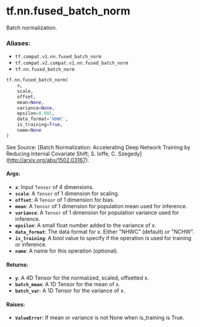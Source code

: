 <div itemscope itemtype="http://developers.google.com/ReferenceObject">
<meta itemprop="name" content="tf.nn.fused_batch_norm" />
<meta itemprop="path" content="Stable" />
</div>

# tf.nn.fused_batch_norm

Batch normalization.

### Aliases:

* `tf.compat.v1.nn.fused_batch_norm`
* `tf.compat.v2.compat.v1.nn.fused_batch_norm`
* `tf.nn.fused_batch_norm`

``` python
tf.nn.fused_batch_norm(
    x,
    scale,
    offset,
    mean=None,
    variance=None,
    epsilon=0.001,
    data_format='NHWC',
    is_training=True,
    name=None
)
```

<!-- Placeholder for "Used in" -->

See Source: [Batch Normalization: Accelerating Deep Network Training by
Reducing Internal Covariate Shift; S. Ioffe, C. Szegedy]
(http://arxiv.org/abs/1502.03167).

#### Args:


* <b>`x`</b>: Input `Tensor` of 4 dimensions.
* <b>`scale`</b>: A `Tensor` of 1 dimension for scaling.
* <b>`offset`</b>: A `Tensor` of 1 dimension for bias.
* <b>`mean`</b>: A `Tensor` of 1 dimension for population mean used for inference.
* <b>`variance`</b>: A `Tensor` of 1 dimension for population variance
          used for inference.
* <b>`epsilon`</b>: A small float number added to the variance of x.
* <b>`data_format`</b>: The data format for x. Either "NHWC" (default) or "NCHW".
* <b>`is_training`</b>: A bool value to specify if the operation is used for
             training or inference.
* <b>`name`</b>: A name for this operation (optional).


#### Returns:


* <b>`y`</b>: A 4D Tensor for the normalized, scaled, offsetted x.
* <b>`batch_mean`</b>: A 1D Tensor for the mean of x.
* <b>`batch_var`</b>: A 1D Tensor for the variance of x.


#### Raises:


* <b>`ValueError`</b>: If mean or variance is not None when is_training is True.